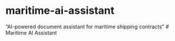 # maritime-ai-assistant
“AI-powered document assistant for maritime shipping contracts”
#   M a r i t i m e   A I   A s s i s t a n t  
 